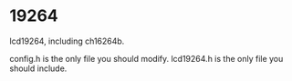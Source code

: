 19264
=====

lcd19264, including ch16264b.

config.h is the only file you should modify.
lcd19264.h is the only file you should include.

